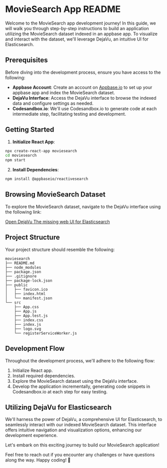 # MovieSearch App README

Welcome to the MovieSearch app development journey! In this guide, we will walk you through step-by-step instructions to build an application utilizing the MovieSearch dataset indexed in an appbase app. To visualize and interact with the dataset, we'll leverage DejaVu, an intuitive UI for Elasticsearch.

## Prerequisites

Before diving into the development process, ensure you have access to the following:

- **Appbase Account**: Create an account on [Appbase.io](https://appbase.io/) to set up your appbase app and index the MovieSearch dataset.
- **DejaVu Interface**: Access the DejaVu interface to browse the indexed data and configure settings as needed.
- **Codesandbox.io**: We'll use Codesandbox.io to generate code at each intermediate step, facilitating testing and development.

## Getting Started

1. **Initialize React App**:

```bash
npx create-react-app moviesearch
cd moviesearch
npm start
```

2. **Install Dependencies**:

```bash
npm install @appbaseio/reactivesearch
```

## Browsing MovieSearch Dataset

To explore the MovieSearch dataset, navigate to the DejaVu interface using the following link:

[Open DejaVu The missing web UI for Elasticsearch](https://dejavu.appbase.io/?appname=movies-demo-app&url=https://81719ecd9552:e06db001-a6d8-4cc2-bc43-9c15b1c0c987@appbase-demo-ansible-abxiydt-arc.searchbase.io&mode=view)

## Project Structure

Your project structure should resemble the following:

```
moviesearch
├── README.md
├── node_modules
├── package.json
├── .gitignore
├── package-lock.json
├── public
│   ├── favicon.ico
│   ├── index.html
│   └── manifest.json
└── src
    ├── App.css
    ├── App.js
    ├── App.test.js
    ├── index.css
    ├── index.js
    ├── logo.svg
    └── registerServiceWorker.js
```

## Development Flow

Throughout the development process, we'll adhere to the following flow:

1. Initialize React app.
2. Install required dependencies.
3. Explore the MovieSearch dataset using the DejaVu interface.
4. Develop the application incrementally, generating code snippets in Codesandbox.io at each step for easy testing.

## Utilizing DejaVu for Elasticsearch

We'll harness the power of DejaVu, a comprehensive UI for Elasticsearch, to seamlessly interact with our indexed MovieSearch dataset. This interface offers intuitive navigation and visualization options, enhancing our development experience.

Let's embark on this exciting journey to build our MovieSearch application!

Feel free to reach out if you encounter any challenges or have questions along the way. Happy coding! 🚀

